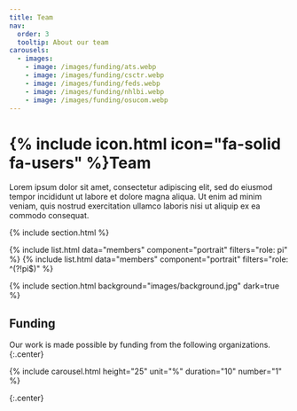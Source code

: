 ```yaml
---
title: Team
nav:
  order: 3
  tooltip: About our team
carousels:
  - images: 
    - image: /images/funding/ats.webp
    - image: /images/funding/csctr.webp
    - image: /images/funding/feds.webp
    - image: /images/funding/nhlbi.webp
    - image: /images/funding/osucom.webp
---
```


# {% include icon.html icon="fa-solid fa-users" %}Team

Lorem ipsum dolor sit amet, consectetur adipiscing elit, sed do eiusmod tempor
incididunt ut labore et dolore magna aliqua. Ut enim ad minim veniam, quis
nostrud exercitation ullamco laboris nisi ut aliquip ex ea commodo consequat.

{% include section.html %}

{% include list.html data="members" component="portrait" filters="role: pi" %}
{% include list.html data="members" component="portrait" filters="role: ^(?!pi$)" %}

{% include section.html background="images/background.jpg" dark=true %}

## Funding

Our work is made possible by funding from the following organizations.
{:.center}


{% include carousel.html height="25" unit="%" duration="10" number="1" %}

{:.center}